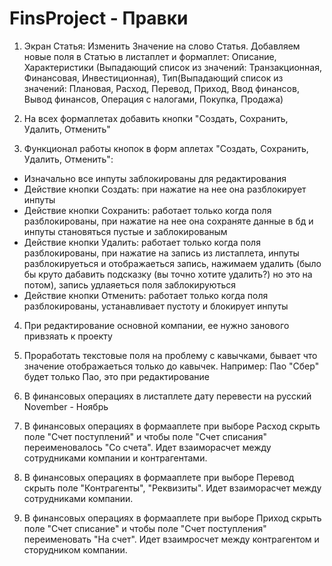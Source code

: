 # FinsProject - Правки
1) Экран Статья: Изменить Значение на слово Статья. Добавляем новые поля в Статью в листаплет и формаплет: Описание, Характеристики (Выпадающий список из значений: 
Транзакционная, Финансовая, Инвестиционная), Тип(Выпадающий список из значений: Плановая, Расход, Перевод, Приход, Ввод финансов, Вывод финансов, Операция с налогами, Покупка, Продажа)

2) На всех формаплетах добавить кнопки "Создать, Сохранить, Удалить, Отменить"

3) Функционал работы кнопок в форм аплетах "Создать, Сохранить, Удалить, Отменить": 
- Изначально все инпуты заблокированы для редактирования
- Действие кнопки Создать: при нажатие на нее она разблокирует инпуты
- Действие кнопки Сохранить: работает только когда поля разблокированы, при нажатие на нее она сохраняте данные в бд и инпуты становяться пустые и заблокированым
- Действие кнопки Удалить: работает только когда поля разблокированы, при нажатие на запись из листаплета, инпуты разблокируеться и отображаеться запись, 
нажимаем удалить (было бы круто дабавить подсказку (вы точно хотите удалить?) но это на потом), запись удлаяеться поля заблокируються
- Действие кнопки Отменить: работает только когда поля разблокированы, устанавливает пустоту и блокирует инпуты

4) При редактирование основной компании, ее нужно занового привзяать к проекту

5) Проработать текстовые поля на проблему с кавычками, бывает что значение отображаеться только до кавычек. Например: Пао "Сбер" будет только Пао, 
это при редактирование

6) В финансовых операциях в листаплете дату перевести на русский November - Ноябрь

7) В финансовых операциях в формааплете при выборе Расход скрыть поле "Счет поступлений" и чтобы поле "Счет списания" переименовалось "Со счета". Идет взаиморасчет
между сотрудниками компании и контрагентами.

8) В финансовых операциях в формааплете при выборе Перевод скрыть поле "Контрагенты", "Реквизиты". Идет взаиморасчет между сотрудниками компании. 

9) В финансовых операциях в формааплете при выборе Приход скрыть поле "Счет списание" и чтобы поле "Счет поступления" переименовать "На счет". Идет взаимросчет между
контрагентом и сторудником компании.

